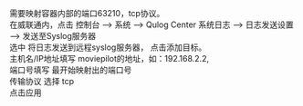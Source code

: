 需要映射容器内部的端口63210，tcp协议。    
在威联通内，点击 控制台 --> 系统 --> Qulog Center 系统日志 --> 日志发送设置 --> 发送至Syslog服务器    
选中 将日志发送到远程syslog服务器， 点击添加目标。    
主机名/IP地址填写 moviepilot的地址，如：192.168.2.2,    
端口号填写 最开始映射出的端口号    
传输协议 选择 tcp    
点击应用